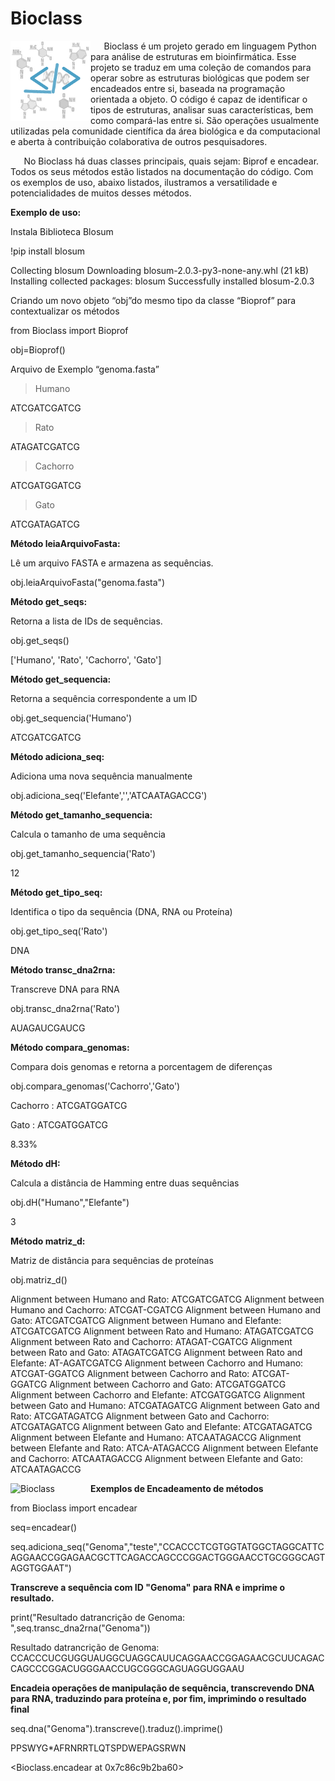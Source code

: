 
# Bioclass

<img src="dados/logo.png" alt="Bioclass" width="128" style="float:left"/>

`	`Bioclass é um projeto gerado em linguagem Python para análise de estruturas em bioinfirmática. Esse projeto se traduz em uma coleção de comandos para operar sobre as estruturas biológicas que podem ser encadeados entre si, baseada na programação orientada a objeto. O código é capaz de identificar o tipos de estruturas, analisar suas características, bem como compará-las entre si. São operações usualmente utilizadas pela comunidade científica da área biológica e da computacional e aberta à contribuição colaborativa de outros pesquisadores.

`	`No Bioclass há duas classes principais, quais sejam: Biprof e encadear. Todos os seus métodos estão listados na documentação do código. Com os exemplos de uso, abaixo listados, ilustramos a versatilidade e potencialidades de muitos desses métodos.

**Exemplo de uso:**

Instala Biblioteca Blosum

!pip install blosum

Collecting blosum Downloading blosum-2.0.3-py3-none-any.whl (21 kB) Installing collected packages: blosum Successfully installed blosum-2.0.3

Criando um novo objeto “obj”do mesmo tipo da classe “Bioprof” para contextualizar os métodos

from Bioclass import Bioprof

obj=Bioprof()

Arquivo de Exemplo “genoma.fasta”

>Humano

ATCGATCGATCG

>Rato

ATAGATCGATCG

>Cachorro

ATCGATGGATCG

>Gato

ATCGATAGATCG

**Método leiaArquivoFasta:**

Lê um arquivo FASTA e armazena as sequências.

obj.leiaArquivoFasta("genoma.fasta")

**Método get_seqs:**

Retorna a lista de IDs de sequências.

obj.get_seqs()

['Humano', 'Rato', 'Cachorro', 'Gato']

**Método get_sequencia:**

Retorna a sequência correspondente a um ID

obj.get_sequencia('Humano')

ATCGATCGATCG

**Método adiciona_seq:**

Adiciona uma nova sequência manualmente

obj.adiciona_seq('Elefante','','ATCAATAGACCG')

**Método get_tamanho_sequencia:**

Calcula o tamanho de uma sequência

obj.get_tamanho_sequencia('Rato')

12

**Método get_tipo_seq:**

Identifica o tipo da sequência (DNA, RNA ou Proteína)

obj.get_tipo_seq('Rato')

DNA

**Método transc_dna2rna:**

Transcreve DNA para RNA

obj.transc_dna2rna('Rato')

AUAGAUCGAUCG

**Método compara_genomas:**

Compara dois genomas e retorna a porcentagem de diferenças

obj.compara_genomas('Cachorro','Gato')

Cachorro : ATCGATGGATCG

Gato : ATCGATGGATCG

8.33%

**Método dH:**

Calcula a distância de Hamming entre duas sequências

obj.dH("Humano","Elefante")

3


**Método matriz_d:**

Matriz de distância para sequências de proteínas

obj.matriz_d()

Alignment between Humano and Rato: ATCGATCGATCG Alignment between Humano and Cachorro: ATCGAT-CGATCG Alignment between Humano and Gato: ATCGATCGATCG Alignment between Humano and Elefante: ATCGATCGATCG Alignment between Rato and Humano: ATAGATCGATCG Alignment between Rato and Cachorro: ATAGAT-CGATCG Alignment between Rato and Gato: ATAGATCGATCG Alignment between Rato and Elefante: AT-AGATCGATCG Alignment between Cachorro and Humano: ATCGAT-GGATCG Alignment between Cachorro and Rato: ATCGAT-GGATCG Alignment between Cachorro and Gato: ATCGATGGATCG Alignment between Cachorro and Elefante: ATCGATGGATCG Alignment between Gato and Humano: ATCGATAGATCG Alignment between Gato and Rato: ATCGATAGATCG Alignment between Gato and Cachorro: ATCGATAGATCG Alignment between Gato and Elefante: ATCGATAGATCG Alignment between Elefante and Humano: ATCAATAGACCG Alignment between Elefante and Rato: ATCA-ATAGACCG Alignment between Elefante and Cachorro: ATCAATAGACCG Alignment between Elefante and Gato: ATCAATAGACCG

<img src="dados/Matriz_D_method.png" alt="Bioclass" width="128" style="float:left"/>

**Exemplos de Encadeamento de métodos**

from Bioclass import encadear

seq=encadear()

seq.adiciona_seq("Genoma","teste","CCACCCTCGTGGTATGGCTAGGCATTCAGGAACCGGAGAACGCTTCAGACCAGCCCGGACTGGGAACCTGCGGGCAGTAGGTGGAAT")


**Transcreve a sequência com ID "Genoma" para RNA e imprime o resultado.**

print("Resultado datrancrição de Genoma: ",seq.transc_dna2rna("Genoma"))

Resultado datrancrição de Genoma: CCACCCUCGUGGUAUGGCUAGGCAUUCAGGAACCGGAGAACGCUUCAGACCAGCCCGGACUGGGAACCUGCGGGCAGUAGGUGGAAU

**Encadeia operações de manipulação de sequência, transcrevendo DNA para RNA, traduzindo para proteína e, por fim, imprimindo o resultado final**

seq.dna("Genoma").transcreve().traduz().imprime()

PPSWYG*AFRNRRTLQTSPDWEPAGSRWN

<Bioclass.encadear at 0x7c86c9b2ba60>


